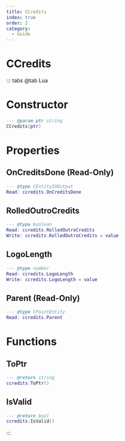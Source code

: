 ```yaml
---
title: CCredits
index: true
order: 2
category:
  - Guide
---
```


# CCredits

::: tabs
@tab Lua
# Constructor
```lua
--- @param ptr string
CCredits(ptr)
```
# Properties
## OnCreditsDone (Read-Only)
```lua
--- @type CEntityIOOutput
Read: ccredits.OnCreditsDone
```
## RolledOutroCredits 
```lua
--- @type boolean
Read: ccredits.RolledOutroCredits
Write: ccredits.RolledOutroCredits = value
```
## LogoLength 
```lua
--- @type number
Read: ccredits.LogoLength
Write: ccredits.LogoLength = value
```
## Parent (Read-Only)
```lua
--- @type CPointEntity
Read: ccredits.Parent
```
# Functions
## ToPtr
```lua
--- @return string
ccredits:ToPtr()
```
## IsValid
```lua
--- @return bool
ccredits:IsValid()
```

:::